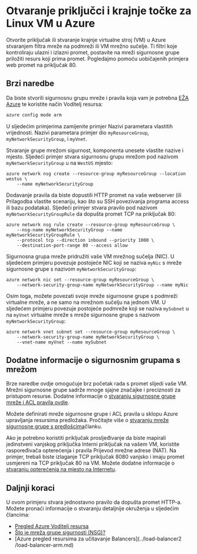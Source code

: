 <properties
   pageTitle="Otvorite priključci i krajnje točke za Linux VM | Microsoft Azure"
   description="Saznajte kako otvoriti priključak / stvaranje krajnje točke za vaše VM Linux pomoću model za uvođenje Upravitelj Azure resursa i EŽA Azure"
   services="virtual-machines-linux"
   documentationCenter=""
   authors="iainfoulds"
   manager="timlt"
   editor=""/>

<tags
   ms.service="virtual-machines-linux"
   ms.devlang="na"
   ms.topic="article"
   ms.tgt_pltfrm="vm-linux"
   ms.workload="infrastructure-services"
   ms.date="10/27/2016"
   ms.author="iainfou"/>

# <a name="opening-ports-and-endpoints-to-a-linux-vm-in-azure"></a>Otvaranje priključci i krajnje točke za Linux VM u Azure
Otvorite priključak ili stvaranje krajnje virtualne stroj (VM) u Azure stvaranjem filtra mreže na podmreži ili VM mrežno sučelje. Ti filtri koje kontroliraju ulazni i izlazni promet, postavite na mreži sigurnosne grupe priložiti resurs koji prima promet. Pogledajmo pomoću uobičajenih primjera web promet na priključak 80.

## <a name="quick-commands"></a>Brzi naredbe
Da biste stvorili sigurnosnu grupu mreže i pravila koja vam je potrebna [EŽA Azure](../xplat-cli-install.md) te koristite način Voditelj resursa:

```bash
azure config mode arm
```

U sljedećim primjerima zamijenite primjer Nazivi parametara vlastitih vrijednosti. Nazivi parametara primjer dio `myResourceGroup`, `myNetworkSecurityGroup`, i `myVnet`.

Stvaranje grupe mrežom sigurnost, komponenta unesete vlastite nazive i mjesto. Sljedeći primjer stvara sigurnosnu grupu mrežom pod nazivom `myNetworkSecurityGroup` u na `WestUS` mjesto:

```
azure network nsg create --resource-group myResourceGroup --location westus \
    --name myNetworkSecurityGroup
```

Dodavanje pravila da biste dopustili HTTP promet na vaše webserver (ili Prilagodba vlastite scenariju, kao što su SSH povezivanja programa access ili bazu podataka). Sljedeći primjer stvara pravilo pod nazivom `myNetworkSecurityGroupRule` da dopušta promet TCP na priključak 80:

```
azure network nsg rule create --resource-group myResourceGroup \
    --nsg-name myNetworkSecurityGroup --name myNetworkSecurityGroupRule \
    --protocol tcp --direction inbound --priority 1000 \
    --destination-port-range 80 --access allow
```

Sigurnosna grupa mreže pridružiti vaše VM mrežnog sučelja (NIC). U sljedećem primjeru povezuje postojeće NIC koji se naziva `myNic` s mreže sigurnosne grupe s nazivom `myNetworkSecurityGroup`:

```
azure network nic set --resource-group myResourceGroup \
    --network-security-group-name myNetworkSecurityGroup --name myNic
```

Osim toga, možete povezati svoje mreže sigurnosne grupe s podmreži virtualne mreže, a ne samo na mrežnom sučelju na jednom VM. U sljedećem primjeru povezuje postojeće podmreže koji se naziva `mySubnet` u na `myVnet` virtualne mreže s mreže sigurnosne grupe s nazivom `myNetworkSecurityGroup`:

```
azure network vnet subnet set --resource-group myResourceGroup \
    --network-security-group-name myNetworkSecurityGroup \
    --vnet-name myVnet --name mySubnet
```

## <a name="more-information-on-network-security-groups"></a>Dodatne informacije o sigurnosnim grupama s mrežom
Brze naredbe ovdje omogućuje brz početak rada s promet slijedi vaše VM. Mrežni sigurnosne grupe sadrže mnoge sjajne značajke i preciznosti za pristupom resurse. Dodatne informacije o [stvaranju sigurnosne grupe mreže i ACL pravila ovdje](../virtual-network/virtual-networks-create-nsg-arm-cli.md).

Možete definirati mreže sigurnosne grupe i ACL pravila u sklopu Azure upravljanja resursima predložaka. Pročitajte više o [stvaranju mreže sigurnosne grupe s predlošcima](../virtual-network/virtual-networks-create-nsg-arm-template.md)članku.

Ako je potrebno koristiti priključak prosljeđivanje da biste mapirali jedinstveni vanjskog priključka Interni priključak na vašem VM, koristite raspoređivača opterećenja i pravila Prijevod mrežne adrese (NAT). Na primjer, trebali biste izlaganje TCP priključak 8080 vanjsko i imaju promet usmjereni na TCP priključak 80 na VM. Možete dodatne informacije o [stvaranju opterećenja na mjesto na Internetu](../load-balancer/load-balancer-get-started-internet-arm-cli.md).

## <a name="next-steps"></a>Daljnji koraci
U ovom primjeru stvara jednostavno pravilo da dopušta promet HTTP-a. Možete pronaći informacije o stvaranju detaljnije okruženja u sljedećim člancima:

- [Pregled Azure Voditelj resursa](../azure-resource-manager/resource-group-overview.md)
- [Što je mreža grupe sigurnosti (NSG)?](../virtual-network/virtual-networks-nsg.md)
- [Azure pregled resursima za učitavanje Balancers](../load-balancer2    /load-balancer-arm.md)